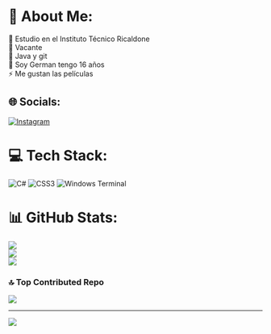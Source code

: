 

# 💫 About Me:
🔭 Estudio en el Instituto Técnico Ricaldone<br>🤝 Vacante<br>🌱 Java y git <br>💬 Soy German tengo 16 años <br>⚡ Me gustan las películas


## 🌐 Socials:
[![Instagram](https://img.shields.io/badge/Instagram-%23E4405F.svg?logo=Instagram&logoColor=white)](https://instagram.com/gggerm4n) 

# 💻 Tech Stack:
![C#](https://img.shields.io/badge/c%23-%23239120.svg?style=for-the-badge&logo=csharp&logoColor=white) ![CSS3](https://img.shields.io/badge/css3-%231572B6.svg?style=for-the-badge&logo=css3&logoColor=white) ![Windows Terminal](https://img.shields.io/badge/Windows%20Terminal-%234D4D4D.svg?style=for-the-badge&logo=windows-terminal&logoColor=white)
# 📊 GitHub Stats:
![](https://github-readme-stats.vercel.app/api?username=G3RM4NT&theme=dark&hide_border=false&include_all_commits=false&count_private=false)<br/>
![](https://github-readme-streak-stats.herokuapp.com/?user=G3RM4NT&theme=dark&hide_border=false)<br/>
![](https://github-readme-stats.vercel.app/api/top-langs/?username=G3RM4NT&theme=dark&hide_border=false&include_all_commits=false&count_private=false&layout=compact)

### 🔝 Top Contributed Repo
![](https://github-contributor-stats.vercel.app/api?username=G3RM4NT&limit=5&theme=dark&combine_all_yearly_contributions=true)

---
[![](https://visitcount.itsvg.in/api?id=G3RM4NT&icon=0&color=0)](https://visitcount.itsvg.in)

<!-- Proudly created with GPRM ( https://gprm.itsvg.in ) -->
